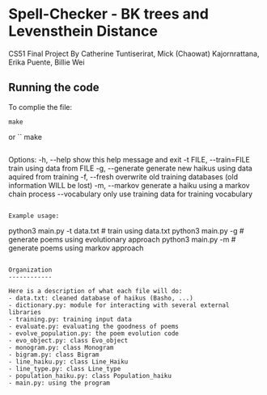 # Spell-Checker - BK trees and Levensthein Distance
CS51 Final Project
By Catherine Tuntiserirat, Mick (Chaowat) Kajornrattana, Erika Puente, Billie Wei


	
Running the code
----------------

To complie the file: 
```
make 
```
or
``
make
````

````
Options:
  -h, --help            show this help message and exit
  -t FILE, --train=FILE
                        train using data from FILE
  -g, --generate        generate new haikus using data aquired from training
  -f, --fresh           overwrite old training databases (old information WILL
                        be lost)
  -m, --markov          generate a haiku using a markov chain process
  --vocabulary          only use training data for training vocabulary
```

Example usage:
```
python3 main.py -t data.txt # train using data.txt
python3 main.py -g # generate poems using evolutionary approach
python3 main.py -m # generate poems using markov approach
```

Organization
------------

Here is a description of what each file will do:
- data.txt: cleaned database of haikus (Basho, ...)
- dictionary.py: module for interacting with several external libraries
- training.py: training input data
- evaluate.py: evaluating the goodness of poems
- evolve_population.py: the poem evolution code
- evo_object.py: class Evo_object
- monogram.py: class Monogram
- bigram.py: class Bigram
- line_haiku.py: class Line_Haiku
- line_type.py: class Line_type
- population_haiku.py: class Population_haiku
- main.py: using the program